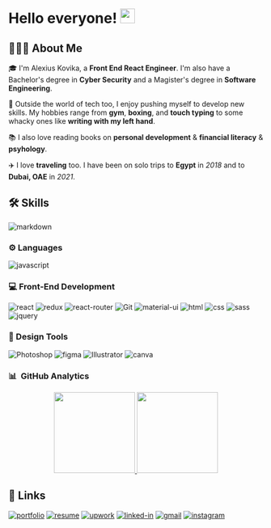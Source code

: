 # Hello everyone! <img src="https://media.giphy.com/media/hvRJCLFzcasrR4ia7z/giphy.gif" width="29px">

## 👨🏻‍💻 About Me

🎓 I'm Alexius Kovika, a **Front End React Engineer**. I'm also have a Bachelor's degree in **Cyber Security** and a Magister's degree in **Software Engineering**.

🥊 Outside the world of tech too, I enjoy pushing myself to develop new skills. My hobbies range from **gym**, **boxing**, and **touch typing** to some whacky ones like **writing with my left hand**.

📚 I also love reading books on **personal development** & **financial literacy** & **psyhology**. 

✈️ I love **traveling** too. I have been on solo trips to **Egypt** in _2018_ and to **Dubai, OAE** in _2021_.

## 🛠️ Skills

![markdown](https://img.shields.io/badge/markdown-0769AD?style=for-the-badge&logo=markdown&logoColor=white)

### ⚙️ Languages

![javascript](https://img.shields.io/badge/JavaScript-323330?style=for-the-badge&logo=javascript&logoColor=F7DF1E)

### 💻 Front-End Development

![react](https://img.shields.io/badge/React-20232A?style=for-the-badge&logo=react&logoColor=61DAFB)
![redux](https://img.shields.io/badge/Redux-593D88?style=for-the-badge&logo=redux&logoColor=white)
![react-router](https://img.shields.io/badge/React_Router-CA4245?style=for-the-badge&logo=react-router&logoColor=white)
![Git](https://img.shields.io/badge/-Git-05122A?style=for-the-badge&logo=git)
![material-ui](https://img.shields.io/badge/Material_UI-0081CB?style=for-the-badge&logo=mui&logoColor=white)
![html](https://img.shields.io/badge/HTML5-E34F26?style=for-the-badge&logo=html5&logoColor=white)
![css](https://img.shields.io/badge/CSS3-1572B6?style=for-the-badge&logo=css3&logoColor=white)
![sass](https://img.shields.io/badge/SASS-CC6699?style=for-the-badge&logo=sass&logoColor=white)
![jquery](https://img.shields.io/badge/jQuery-0769AD?style=for-the-badge&logo=jquery&logoColor=white)



### 🌟 Design Tools

![Photoshop](https://img.shields.io/badge/Photoshop-05122A?style=for-the-badge&logo=adobe-photoshop)
![figma](https://img.shields.io/badge/figma-000000?style=for-the-badge&logo=figma&logoColor=red)
![Illustrator](https://img.shields.io/badge/Illustrator-05122A?style=for-the-badge&logo=adobe-illustrator)
![canva](https://img.shields.io/badge/canva-00C4CC?style=for-the-badge&logo=canva&logoColor=white)

### 📊 &nbsp;GitHub Analytics

<p align="center">
<a href="https://github.com/AlexiusKovika">
  <img height="160em" src="https://github-readme-stats-eight-theta.vercel.app/api?username=AlexiusKovika&show_icons=true&hide_border=true&bg_color=90,0d1017,161249,441049&theme=dracula&include_all_commits=true&count_private=true"/>
  <img height="160em" src="https://github-readme-stats-eight-theta.vercel.app/api/top-langs/?username=AlexiusKovika&layout=compact&hide_border=true&langs_count=8&bg_color=90,0d1017,161249,441049&theme=dracula"/>
</a>
</p>

## 🔗 Links

[![portfolio](https://img.shields.io/badge/Portfolio-5340ff?style=for-the-badge&logo=Google-chrome&logoColor=white)](https://)
[![resume](https://img.shields.io/badge/Resume-4285F4?style=for-the-badge&logo=read-the-docs&logoColor=white)](https://)
[![upwork](https://img.shields.io/badge/Upwork-6FDA44?style=for-the-badge&logo=Upwork&logoColor=white)](https://www.upwork.com/freelancers/~011ab66a510025f944)
[![linked-in](https://img.shields.io/badge/Linked_In-0077B5?style=for-the-badge&logo=LinkedIn&logoColor=white)](https://www.linkedin.com/in/alexey-kovika/)
[![gmail](https://img.shields.io/badge/Gmail-D14836?style=for-the-badge&logo=Gmail&logoColor=white)](mailto:kae19hazi@gmail.com)
[![instagram](https://img.shields.io/badge/Instagram-E4405F?style=for-the-badge&logo=instagram&logoColor=white)](https://www.instagram.com/alexiusmur/)
